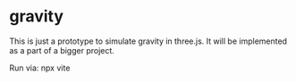 # gravity
This is just a prototype to simulate gravity in three.js. It will be implemented as a part of a bigger project. 


Run via: npx vite
